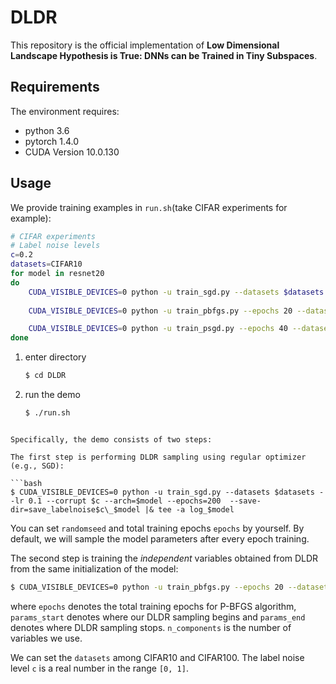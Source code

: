 # DLDR

This repository is the official implementation of **Low Dimensional Landscape Hypothesis is True: DNNs can be Trained in Tiny Subspaces**.

## Requirements

The environment requires:

+ python 3.6
+ pytorch 1.4.0
+ CUDA Version 10.0.130

## Usage

We provide training examples in `run.sh`(take CIFAR experiments for example):

```bash
# CIFAR experiments
# Label noise levels
c=0.2
datasets=CIFAR10
for model in resnet20
do
	CUDA_VISIBLE_DEVICES=0 python -u train_sgd.py --datasets $datasets --lr 0.1 --corrupt $c --arch=$model --epochs=200  --save-dir=save_labelnoise$c\_$model |& tee -a log_$model
    
    CUDA_VISIBLE_DEVICES=0 python -u train_pbfgs.py --epochs 20 --datasets $datasets --corrupt $c --params_start 0 --params_end 81  --batch-size 1024   --n_components 40 --arch=$model  --save-dir=save_labelnoise$c\_$model |& tee -a log_$model 

    CUDA_VISIBLE_DEVICES=0 python -u train_psgd.py --epochs 40 --datasets $datasets --lr 1 --corrupt $c --params_start 0 --params_end 81  --batch-size 128  --n_components 40 --arch=$model  --save-dir=save_labelnoise$c\_$model |& tee -a log_$model 
done
```

1. enter directory

   ```bash
   $ cd DLDR
   ```
   
2. run the demo

   ```bash
   $ ./run.sh
   
```

Specifically, the demo consists of two steps:

The first step is performing DLDR sampling using regular optimizer (e.g., SGD):

```bash
$ CUDA_VISIBLE_DEVICES=0 python -u train_sgd.py --datasets $datasets --lr 0.1 --corrupt $c --arch=$model --epochs=200  --save-dir=save_labelnoise$c\_$model |& tee -a log_$model
```

You can set `randomseed` and total training epochs `epochs` by yourself. By default, we will sample the model parameters after every epoch training.

The second step is training the *independent* variables obtained from DLDR from the same initialization of the model:

```bash
$ CUDA_VISIBLE_DEVICES=0 python -u train_pbfgs.py --epochs 20 --datasets $datasets --corrupt $c --params_start 0 --params_end 81  --batch-size 1024   --n_components 40 --arch=$model  --save-dir=save_labelnoise$c\_$model |& tee -a log_$model 
```

where `epochs`  denotes the total training epochs for P-BFGS algorithm, `params_start` denotes where our DLDR sampling begins and `params_end` denotes where DLDR sampling stops. `n_components` is the number of variables we use.

We can set the `datasets` among CIFAR10 and CIFAR100. The label noise level `c` is a real number in the range `[0, 1]`.

